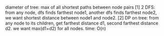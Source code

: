 diameter of tree: max of all shortest paths between node pairs
[1] 2 DFS:
    from any node, dfs finds farthest node1, another dfs finds farthest node2, we want shortest distance between node1 and node2.
[2] DP on tree:
    from any node to its children, get farthest distance d1, second farthest distance d2. we want max(d1+d2) for all nodes.
time: O(n)